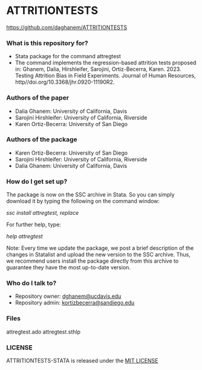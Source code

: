 # ATTRITIONTESTS

https://github.com/daghanem/ATTRITIONTESTS
### What is this repository for? ###

* Stata package for the command attregtest
* The command implements the regression-based attrition tests proposed in: Ghanem, Dalia, Hirshleifer, Sarojini, Ortiz-Becerra, Karen. 2023. Testing Attrition Bias in Field Experiments. Journal of Human Resources, http//doi.org/10.3368/jhr.0920-11190R2.


### Authors of the paper ###
* Dalia Ghanem: University of California, Davis 
* Sarojini Hirshleifer: University of California, Riverside
* Karen Ortiz-Becerra: University of San Diego
  
### Authors of the package ###
* Karen Ortiz-Becerra: University of San Diego
* Sarojini Hirshleifer: University of California, Riverside
* Dalia Ghanem: University of California, Davis 


### How do I get set up? ###

The package is now on the SSC archive in Stata. So you can simply download it by typing the following on the command window:

*ssc install attregtest, replace*

For further help, type: 

*help attregtest*

Note: Every time we update the package, we post a brief description of the changes in Statalist and upload the new version to the SSC archive. Thus, we recommend users install the package directly from this archive to guarantee they have the most up-to-date version.

### Who do I talk to? ###

* Repository owner: <dghanem@ucdavis.edu>
* Repository admin: <kortizbecerra@sandiego.edu>

### Files ###

attregtest.ado
attregtest.sthlp


### LICENSE
ATTRITIONTESTS-STATA is released under the [MIT LICENSE](https://github.com/daghanem/ATTRITIONTESTS/blob/main/LICENSE)

